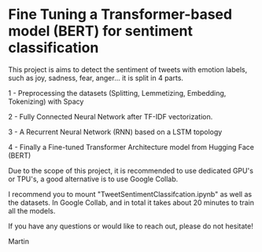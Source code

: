 #  Fine Tuning a Transformer-based model (BERT) for sentiment classification 

This project is aims to detect the sentiment of tweets with emotion labels, such as joy, sadness, fear, anger... it is split in 4 parts. 

1 - Preprocessing the datasets (Splitting, Lemmetizing, Embedding, Tokenizing) with Spacy

2 - Fully Connected Neural Network after TF-IDF vectorization. 

3 - A Recurrent Neural Network (RNN) based on a LSTM topology

4 - Finally a Fine-tuned Transformer Architecture model from Hugging Face (BERT)

Due to the scope of this project, it is recommended to use dedicated GPU's or TPU's, a good alternative is to use Google Collab. 

I recommend you to mount "TweetSentimentClassifcation.ipynb" as well as the datasets.
In Google Collab, and in total it takes about 20 minutes to train all the models. 

If you have any questions or would like to reach out, please do not hesitate!

Martin

